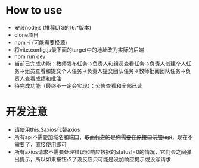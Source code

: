 # How to use

* 安装nodejs (推荐LTS的16.*版本)
* clone项目
* npm -i (可能需要换源)
* 将vite.config.js最下面的target中的地址改为实际的后端
* npm run dev
* 当前已完成功能：教师发布任务->负责人和组员查看任务->负责人创建个人任务->组员查看和提交个人任务->负责人提交团队任务->教师批阅团队任务->负责人查看成绩和批注
* 待完成功能（最终不一定会实现）：公告查看和全部已读

# 开发注意
* 请使用this.$axios代替axios
* 所有api不需要加域名和端口，<del>取而代之的是你需要在原接口前加/api</del>，现在不需要了，直接使用即可
* 所有axios请求不需要处理错误和响应数据的status!=0的情况，它们会之间弹出提示，所以如果按钮点了没反应只可能是没加响应提示或没写请求